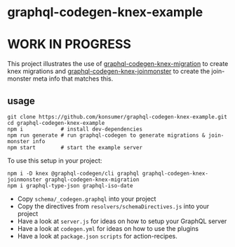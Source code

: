 # graphql-codegen-knex-example

# WORK IN PROGRESS

This project illustrates the use of [graphql-codegen-knex-migration](https://github.com/konsumer/graphql-codegen-knex-migration) to create knex migrations and [graphql-codegen-knex-joinmonster](https://github.com/konsumer/graphql-codegen-knex-joinmonster) to create the join-monster meta info that matches this.

## usage

```
git clone https://github.com/konsumer/graphql-codegen-knex-example.git
cd graphql-codegen-knex-example
npm i            # install dev-dependencies
npm run generate # run graphql-codegen to generate migrations & join-monster info
npm start        # start the example server
```


To use this setup in your project:

```
npm i -D knex @graphql-codegen/cli graphql graphql-codegen-knex-joinmonster graphql-codegen-knex-migration
npm i graphql-type-json graphql-iso-date
```

* Copy `schema/_codegen.graphql` into your project
* Copy the directives from `resolvers/schemaDirectives.js` into your project
* Have a look at `server.js` for ideas on how to setup your GraphQL server
* Have a look at `codegen.yml` for ideas on how to use the plugins
* Have a look at `package.json` `scripts` for action-recipes.